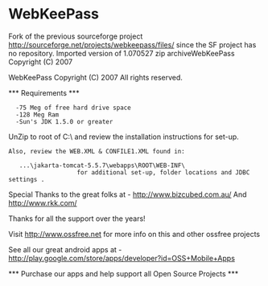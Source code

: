 WebKeePass
==========

Fork of the previous sourceforge project http://sourceforge.net/projects/webkeepass/files/ since the SF project has no repository.
Imported version of 1.070527 zip archiveWebKeePass  Copyright (C) 2007 


WebKeePass  Copyright (C) 2007 
All rights reserved.

*** Requirements ***

      -75 Meg of free hard drive space
      -128 Meg Ram
      -Sun's JDK 1.5.0 or greater

   UnZip to root of C:\  and review the installation instructions for set-up.
  
    Also, review the WEB.XML & CONFILE1.XML found in:   

       ...\jakarta-tomcat-5.5.7\webapps\ROOT\WEB-INF\   
                       for additional set-up, folder locations and JDBC settings .


Special Thanks to the great folks at -  http://www.bizcubed.com.au/  And  http://www.rkk.com/

Thanks for all the support over the years!


Visit http://www.ossfree.net for more info on this and other ossfree projects  


See all our great android apps at - http://play.google.com/store/apps/developer?id=OSS+Mobile+Apps


*** Purchase our apps and help support all Open Source Projects ***





